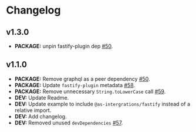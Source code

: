 # Changelog

## v1.3.0
- **PACKAGE:** unpin fastify-plugin dep [#50](https://github.com/apollo-server-integrations/apollo-server-integration-fastify/pull/105).

## v1.1.0

- **PACKAGE:** Remove graphql as a peer dependency [#50](https://github.com/apollo-server-integrations/apollo-server-integration-fastify/pull/50).
- **PACKAGE:** Update `fastify-plugin` metadata [#58](https://github.com/apollo-server-integrations/apollo-server-integration-fastify/pull/58).
- **PACKAGE:** Remove unnecessary `String.toLowerCase` call [#59](https://github.com/apollo-server-integrations/apollo-server-integration-fastify/pull/59).
- **DEV:** Update Readme.
- **DEV:** Update example to include `@as-intergrations/fastify` instead of a relative import.
- **DEV:** Add changelog.
- **DEV:** Removed unused `devDependencies` [#57](https://github.com/apollo-server-integrations/apollo-server-integration-fastify/pull/57).
